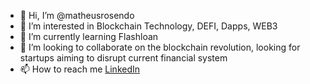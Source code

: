 - 👋 Hi, I’m @matheusrosendo
- 👀 I’m interested in Blockchain Technology, DEFI, Dapps, WEB3
- 🌱 I’m currently learning Flashloan
- 💞️ I’m looking to collaborate on the blockchain revolution, looking for startups aiming to disrupt current financial system 
- 📫 How to reach me [LinkedIn](https://www.linkedin.com/in/matheus-rosendo-21816197/)


